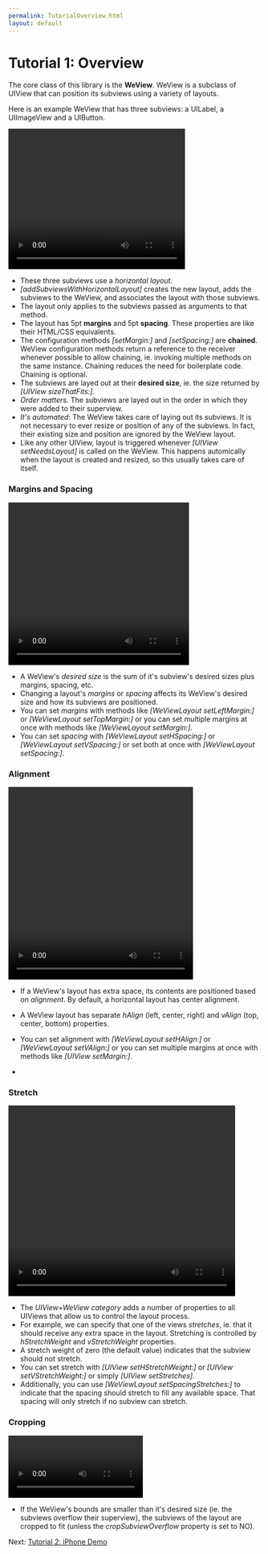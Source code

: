 ```yaml
---
permalink: TutorialOverview.html
layout: default
---
```


Tutorial 1: Overview
==

<!-- TEMPLATE START -->

The core class of this library is the __WeView__.  WeView is a subclass of UIView that can position its subviews using a variety of layouts.

Here is an example WeView that has three subviews: a UILabel, a UIImageView and a UIButton.

<video WIDTH="352" HEIGHT="280" AUTOPLAY="true" controls="true" LOOP="true" class="embedded_video" >
 <source src="videos/video-1AC1BE13-D72E-45F5-95A3-80A8E925C210-24401-00023AED9C1B3FE7.mp4" type="video/mp4" />
 <source src="videos/video-1AC1BE13-D72E-45F5-95A3-80A8E925C210-24401-00023AED9C1B3FE7.webm" type="video/webm" />
 </video>

* These three subviews use a _horizontal layout_.  
* _\[addSubviewsWithHorizontalLayout\]_ creates the new layout, adds the subviews to the WeView, and associates the layout with those subviews.
* The layout only applies to the subviews passed as arguments to that method.
* The layout has 5pt __margins__ and 5pt __spacing__.  These properties are like their HTML/CSS equivalents.
* The configuration methods _\[setMargin:\]_ and _\[setSpacing:\]_ are __chained__.  WeView configuration methods return a reference to the receiver whenever possible to allow chaining, ie. invoking multiple methods on the same instance. Chaining reduces the need for boilerplate code. Chaining is optional. 
* The subviews are layed out at their __desired size__, ie. the size returned by _\[UIView sizeThatFits:\]_.
* _Order matters_.  The subviews are layed out in the order in which they were added to their superview.
* _It's automated_: The WeView takes care of laying out its subviews.  It is not necessary to ever resize or position of any of the subviews. In fact, their existing size and position are ignored by the WeView layout.
* Like any other UIView, layout is triggered whenever _\[UIView setNeedsLayout\]_ is called on the WeView.  This happens automically when the layout is created and resized, so this usually takes care of itself.


### Margins and Spacing

<video WIDTH="360" HEIGHT="324" AUTOPLAY="true" controls="true" LOOP="true" class="embedded_video" >
<source src="videos/video-F38F546F-397C-4F0C-9756-94114D3FA777-34104-000125DB30986218.mp4" type="video/mp4" />
<source src="videos/video-F38F546F-397C-4F0C-9756-94114D3FA777-34104-000125DB30986218.webm" type="video/webm" />
</video>

* A WeView's _desired size_ is the sum of it's subview's desired sizes plus margins, spacing, etc.
* Changing a layout's _margins_ or _spacing_ affects its WeView's desired size and how its subviews are positioned.
* You can set _margins_ with methods like _\[WeViewLayout setLeftMargin:\]_ or _\[WeViewLayout setTopMargin:\]_ or you can set multiple margins at once with methods like _\[WeViewLayout setMargin:\]_.
* You can set _spacing_ with _\[WeViewLayout setHSpacing:\]_ or _\[WeViewLayout setVSpacing:\]_ or set both at once with _\[WeViewLayout setSpacing:\]_.


### Alignment 

<video WIDTH="368" HEIGHT="384" AUTOPLAY="true" controls="true" LOOP="true" class="embedded_video" >
<source src="videos/video-C0E146FB-9E8D-4D94-9801-930842817EE7-34104-0001266CBF84E648.mp4" type="video/mp4" />
<source src="videos/video-C0E146FB-9E8D-4D94-9801-930842817EE7-34104-0001266CBF84E648.webm" type="video/webm" />
</video>

* If a WeView's layout has extra space, its contents are positioned based on _alignment_.  By default, a horizontal layout has center alignment.
* A WeView layout has separate _hAlign_ (left, center, right) and _vAlign_ (top, center, bottom) properties.
* You can set alignment with _\[WeViewLayout setHAlign:\]_ or _\[WeViewLayout setVAlign:\]_ or you can set multiple margins at once with methods like _\[UIView setMargin:\]_.

* 
### Stretch

<video WIDTH="452" HEIGHT="380" AUTOPLAY="true" controls="true" LOOP="true" class="embedded_video" >
<source src="videos/video-9FC06858-E988-4214-8998-44F639BCA133-34104-000126A323C1EB39.mp4" type="video/mp4" />
<source src="videos/video-9FC06858-E988-4214-8998-44F639BCA133-34104-000126A323C1EB39.webm" type="video/webm" />
</video>

* The _UIView+WeView category_ adds a number of properties to all UIViews that allow us to control the layout process.  
* For example, we can specify that one of the views _stretches_, ie. that it should receive any extra space in the layout.  Stretching is controlled by _hStretchWeight_ and _vStretchWeight_ properties.  
* A stretch weight of zero (the default value) indicates that the subview should not stretch.
* You can set stretch with _\[UIView setHStretchWeight:\]_ or _\[UIView setVStretchWeight:\]_ or simply _\[UIView setStretches\]_.
* Additionally, you can use _\[WeViewLayout setSpacingStretches:\]_ to indicate that the spacing should stretch to fill any available space.  That spacing will only stretch if no subview can stretch.


### Cropping


<video WIDTH="268" HEIGHT="124" AUTOPLAY="true" controls="true" LOOP="true" class="embedded_video" >
    <source src="videos/video-036A3D47-789B-4CB4-B1A7-0FF87933C4DD-76443-0005E4417509FC15.mp4" type="video/mp4" />
    <source src="videos/video-036A3D47-789B-4CB4-B1A7-0FF87933C4DD-76443-0005E4417509FC15.webm" type="video/webm" />
</video>

* If the WeView's bounds are smaller than it's desired size (ie. the subviews overflow their superview), the subviews of the layout are cropped to fit (unless the _cropSubviewOverflow_ property is set to NO).

<!-- TEMPLATE END -->

<p class="nextLink">Next:  <a href="TutorialIPhoneDemo.html">Tutorial 2: iPhone Demo</a></p>
